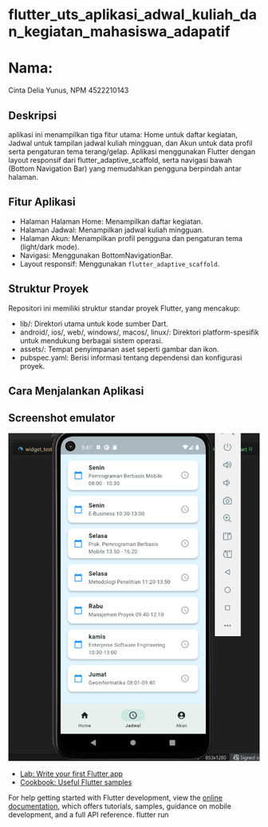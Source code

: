 # flutter_uts_aplikasi_adwal_kuliah_dan_kegiatan_mahasiswa_adapatif
# Nama:
Cinta Delia Yunus, NPM 4522210143

## Deskripsi
aplikasi ini menampilkan tiga fitur utama: Home untuk daftar kegiatan, Jadwal untuk tampilan jadwal kuliah mingguan, dan Akun untuk data profil serta pengaturan tema terang/gelap.
Aplikasi menggunakan Flutter dengan layout responsif dari flutter_adaptive_scaffold, serta navigasi bawah (Bottom Navigation Bar) yang memudahkan pengguna berpindah antar halaman.

## Fitur Aplikasi
- Halaman Halaman Home: Menampilkan daftar kegiatan.
- Halaman Jadwal: Menampilkan jadwal kuliah mingguan.
- Halaman Akun: Menampilkan profil pengguna dan pengaturan tema (light/dark mode).
- Navigasi: Menggunakan BottomNavigationBar.
- Layout responsif: Menggunakan `flutter_adaptive_scaffold`.


## Struktur Proyek
Repositori ini memiliki struktur standar proyek Flutter, yang mencakup:
- lib/: Direktori utama untuk kode sumber Dart.
- android/, ios/, web/, windows/, macos/, linux/: Direktori platform-spesifik untuk mendukung berbagai sistem operasi.
- assets/: Tempat penyimpanan aset seperti gambar dan ikon.
- pubspec.yaml: Berisi informasi tentang dependensi dan konfigurasi proyek.

## Cara Menjalankan Aplikasi


## Screenshot emulator
![Tampilan Aplikasi](assets/Jadwalmobile.png)







- [Lab: Write your first Flutter app](https://docs.flutter.dev/get-started/codelab)
- [Cookbook: Useful Flutter samples](https://docs.flutter.dev/cookbook)

For help getting started with Flutter development, view the
[online documentation](https://docs.flutter.dev/), which offers tutorials,
samples, guidance on mobile development, and a full API reference.
flutter run
